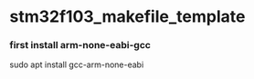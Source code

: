 # stm32f103_makefile_template

### first install arm-none-eabi-gcc
sudo apt install gcc-arm-none-eabi
